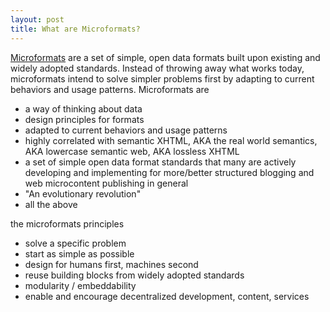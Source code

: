 ```yaml
---
layout: post
title: What are Microformats?
---
```


[Microformats](http://microformats.org/) are a set of simple, open data formats built upon existing and widely adopted standards. Instead of throwing away what works today, microformats intend to solve simpler problems first by adapting to current behaviors and usage patterns. Microformats are

- a way of thinking about data
- design principles for formats
- adapted to current behaviors and usage patterns
- highly correlated with semantic XHTML, AKA the real world semantics, AKA lowercase semantic web, AKA lossless XHTML
- a set of simple open data format standards that many are actively developing and implementing for more/better structured blogging and web microcontent publishing in general
- "An evolutionary revolution"
- all the above

the microformats principles

- solve a specific problem
- start as simple as possible
- design for humans first, machines second
- reuse building blocks from widely adopted standards
- modularity / embeddability
- enable and encourage decentralized development, content, services
